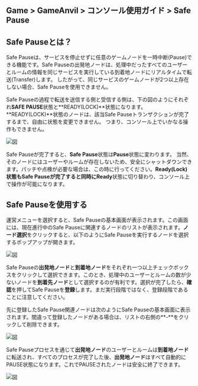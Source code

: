 ## Game > GameAnvil > コンソール使用ガイド > Safe Pause

## Safe Pauseとは？

Safe Pauseは、サービスを停止せずに任意のゲームノードを一時中断(Pause)できる機能です。Safe Pauseの出発地ノードは、処理中だったすべてのユーザーとルームの情報を同じサービスを実行している到着地ノードにリアルタイムで転送(Transfer)します。 したがって、同じサービスのゲームノードが2つ以上存在しない場合、Safe Pauseを使用できません。

Safe Pauseの過程で転送を送信する側と受信する側は、下の図のようにそれぞれ**SAFE PAUSE**状態と**READY(LOCK)**状態になります。**READY(LOCK)**状態のノードは、該当Safe Pauseトランザクションが完了するまで、自由に状態を変更できません。 つまり、コンソール上でいかなる操作もできません。

![図](https://static.toastoven.net/prod_gameanvil/images/console/v2/safe-pause/safepause_list.png)

Safe Pauseが完了すると、**Safe Pause**状態は**Pause**状態に変わります。 当然、そのノードにはユーザーやルームが存在しないため、安全にシャットダウンできます。パッチや点検が必要な場合は、この時に行ってください。**Ready(Lock)**状態もSafe Pauseが完了すると同時に**Ready**状態に切り替わり、コンソール上で操作が可能になります。

## Safe Pauseを使用する

運営メニューを選択すると、Safe Pauseの基本画面が表示されます。この画面には、現在進行中のSafe Pauseに関連するノードのリストが表示されます。**ノード選択**をクリックすると、以下のようにSafe Pauseを実行するノードを選択するポップアップが開きます。

![図](https://static.toastoven.net/prod_gameanvil/images/console/v2/safe-pause/safepause_exec_popup.png)

Safe Pauseの**出発地ノード**と**到着地ノード**をそれぞれ一つ以上チェックボックスをクリックして選択できます。このとき、処理中のユーザーとルームの数が少ないノードを**到着先ノード**として選択するのが有利です。選択が完了したら、**確認**を押してSafe Pauseを**登録**します。まだ実行段階ではなく、登録段階であることに注意してください。

先に登録したSafe Pause関連ノードは次のようにSafe Pauseの基本画面に表示されます。間違って登録したノードがある場合は、リストの右側の**-**をクリックして削除できます。

![図](https://static.toastoven.net/prod_gameanvil/images/console/v2/safe-pause/running_safepause_list.png)

Safe Pauseプロセスを通じて**出発地ノード**のユーザーとルームは**到着地ノード**に転送され、すべてのプロセスが完了した後、**出発地ノード**はすべて自動的にPAUSE状態になります。これでPAUSEされたノードは安全に終了できます。  

![図](https://static.toastoven.net/prod_gameanvil/images/console/v2/safe-pause/paused_node_server_list.png)
